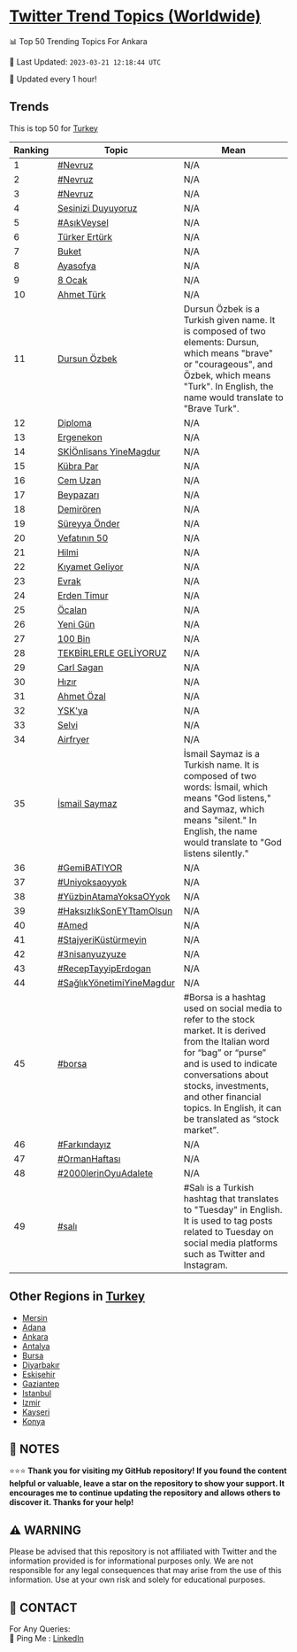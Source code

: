 [Twitter Trend Topics (Worldwide)](https://github.com/ErcinDedeoglu/Twitter-Trend-Topics)
==========


📊 Top 50 Trending Topics For Ankara

📆 Last Updated: `2023-03-21 12:18:44 UTC`

🔧 Updated every 1 hour!


## Trends

This is top 50 for [Turkey](</Turkey>)

| Ranking | Topic | Mean |
| ------- | ------------ | ------------ |
| 1 | [#Nevruz](http://twitter.com/search?q=%23Nevruz) | N/A |
| 2 | [#Nevruz](http://twitter.com/search?q=%23Nevruz) | N/A |
| 3 | [#Nevruz](http://twitter.com/search?q=%23Nevruz) | N/A |
| 4 | [Sesinizi Duyuyoruz](http://twitter.com/search?q=Sesinizi+Duyuyoruz) | N/A |
| 5 | [#AşıkVeysel](http://twitter.com/search?q=%23A%c5%9f%c4%b1kVeysel) | N/A |
| 6 | [Türker Ertürk](http://twitter.com/search?q=T%c3%bcrker+Ert%c3%bcrk) | N/A |
| 7 | [Buket](http://twitter.com/search?q=Buket) | N/A |
| 8 | [Ayasofya](http://twitter.com/search?q=Ayasofya) | N/A |
| 9 | [8 Ocak](http://twitter.com/search?q=8+Ocak) | N/A |
| 10 | [Ahmet Türk](http://twitter.com/search?q=Ahmet+T%c3%bcrk) | N/A |
| 11 | [Dursun Özbek](http://twitter.com/search?q=Dursun+%c3%96zbek) | Dursun Özbek is a Turkish given name. It is composed of two elements: Dursun, which means "brave" or "courageous", and Özbek, which means "Turk". In English, the name would translate to "Brave Turk". |
| 12 | [Diploma](http://twitter.com/search?q=Diploma) | N/A |
| 13 | [Ergenekon](http://twitter.com/search?q=Ergenekon) | N/A |
| 14 | [SKİÖnlisans YineMagdur](http://twitter.com/search?q=SK%c4%b0%c3%96nlisans+YineMagdur) | N/A |
| 15 | [Kübra Par](http://twitter.com/search?q=K%c3%bcbra+Par) | N/A |
| 16 | [Cem Uzan](http://twitter.com/search?q=Cem+Uzan) | N/A |
| 17 | [Beypazarı](http://twitter.com/search?q=Beypazar%c4%b1) | N/A |
| 18 | [Demirören](http://twitter.com/search?q=Demir%c3%b6ren) | N/A |
| 19 | [Süreyya Önder](http://twitter.com/search?q=S%c3%bcreyya+%c3%96nder) | N/A |
| 20 | [Vefatının 50](http://twitter.com/search?q=Vefat%c4%b1n%c4%b1n+50) | N/A |
| 21 | [Hilmi](http://twitter.com/search?q=Hilmi) | N/A |
| 22 | [Kıyamet Geliyor](http://twitter.com/search?q=K%c4%b1yamet+Geliyor) | N/A |
| 23 | [Evrak](http://twitter.com/search?q=Evrak) | N/A |
| 24 | [Erden Timur](http://twitter.com/search?q=Erden+Timur) | N/A |
| 25 | [Öcalan](http://twitter.com/search?q=%c3%96calan) | N/A |
| 26 | [Yeni Gün](http://twitter.com/search?q=Yeni+G%c3%bcn) | N/A |
| 27 | [100 Bin](http://twitter.com/search?q=100+Bin) | N/A |
| 28 | [TEKBİRLERLE GELİYORUZ](http://twitter.com/search?q=TEKB%c4%b0RLERLE+GEL%c4%b0YORUZ) | N/A |
| 29 | [Carl Sagan](http://twitter.com/search?q=Carl+Sagan) | N/A |
| 30 | [Hızır](http://twitter.com/search?q=H%c4%b1z%c4%b1r) | N/A |
| 31 | [Ahmet Özal](http://twitter.com/search?q=Ahmet+%c3%96zal) | N/A |
| 32 | [YSK'ya](http://twitter.com/search?q=YSK%27ya) | N/A |
| 33 | [Selvi](http://twitter.com/search?q=Selvi) | N/A |
| 34 | [Airfryer](http://twitter.com/search?q=Airfryer) | N/A |
| 35 | [İsmail Saymaz](http://twitter.com/search?q=%c4%b0smail+Saymaz) | İsmail Saymaz is a Turkish name. It is composed of two words: İsmail, which means "God listens," and Saymaz, which means "silent." In English, the name would translate to "God listens silently." |
| 36 | [#GemiBATIYOR](http://twitter.com/search?q=%23GemiBATIYOR) | N/A |
| 37 | [#Uniyoksaoyyok](http://twitter.com/search?q=%23Uniyoksaoyyok) | N/A |
| 38 | [#YüzbinAtamaYoksaOYyok](http://twitter.com/search?q=%23Y%c3%bczbinAtamaYoksaOYyok) | N/A |
| 39 | [#HaksızlıkSonEYTtamOlsun](http://twitter.com/search?q=%23Haks%c4%b1zl%c4%b1kSonEYTtamOlsun) | N/A |
| 40 | [#Amed](http://twitter.com/search?q=%23Amed) | N/A |
| 41 | [#StajyeriKüstürmeyin](http://twitter.com/search?q=%23StajyeriK%c3%bcst%c3%bcrmeyin) | N/A |
| 42 | [#3nisanyuzyuze](http://twitter.com/search?q=%233nisanyuzyuze) | N/A |
| 43 | [#RecepTayyipErdogan](http://twitter.com/search?q=%23RecepTayyipErdogan) | N/A |
| 44 | [#SağlıkYönetimiYineMagdur](http://twitter.com/search?q=%23Sa%c4%9fl%c4%b1kY%c3%b6netimiYineMagdur) | N/A |
| 45 | [#borsa](http://twitter.com/search?q=%23borsa) | #Borsa is a hashtag used on social media to refer to the stock market. It is derived from the Italian word for “bag” or “purse” and is used to indicate conversations about stocks, investments, and other financial topics. In English, it can be translated as “stock market”. |
| 46 | [#Farkındayız](http://twitter.com/search?q=%23Fark%c4%b1nday%c4%b1z) | N/A |
| 47 | [#OrmanHaftası](http://twitter.com/search?q=%23OrmanHaftas%c4%b1) | N/A |
| 48 | [#2000lerinOyuAdalete](http://twitter.com/search?q=%232000lerinOyuAdalete) | N/A |
| 49 | [#salı](http://twitter.com/search?q=%23sal%c4%b1) | #Salı is a Turkish hashtag that translates to "Tuesday" in English. It is used to tag posts related to Tuesday on social media platforms such as Twitter and Instagram. |



## Other Regions in [Turkey](</Turkey>)

* [Mersin](</Turkey/Mersin.md>)
* [Adana](</Turkey/Adana.md>)
* [Ankara](</Turkey/Ankara.md>)
* [Antalya](</Turkey/Antalya.md>)
* [Bursa](</Turkey/Bursa.md>)
* [Diyarbakır](</Turkey/Diyarbakır.md>)
* [Eskişehir](</Turkey/Eskişehir.md>)
* [Gaziantep](</Turkey/Gaziantep.md>)
* [Istanbul](</Turkey/Istanbul.md>)
* [Izmir](</Turkey/Izmir.md>)
* [Kayseri](</Turkey/Kayseri.md>)
* [Konya](</Turkey/Konya.md>)



## 📝 NOTES

⭐⭐⭐ **Thank you for visiting my GitHub repository! If you found the content helpful or valuable, leave a star on the repository to show your support. It encourages me to continue updating the repository and allows others to discover it. Thanks for your help!**


## ⚠️ WARNING

Please be advised that this repository is not affiliated with Twitter and the information provided is for informational purposes only. We are not responsible for any legal consequences that may arise from the use of this information. Use at your own risk and solely for educational purposes.


## 📨 CONTACT

 For Any Queries:  
            🏓 Ping Me : [LinkedIn](https://www.linkedin.com/in/ercindedeoglu/)
